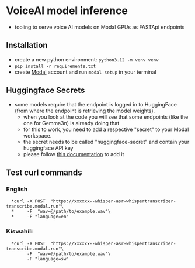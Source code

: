 # VoiceAI model inference

* tooling to serve voice AI models on Modal GPUs as FASTApi endpoints

## Installation

* create a new python environment: `python3.12 -m venv venv`
* `pip install -r requirements.txt`
* create [Modal](http://modal.com) account and run `modal setup` in your terminal

## Huggingface Secrets

* some models require that the endpoint is logged in to HuggingFace (from where the endpoint is retrieving the model weights).
    * when you look at the code you will see that some endpoints (like the one for Gemma3n) is already doing that
    * for this to work, you need to add a respective "secret" to your Modal workspace.
    * the secret needs to be called "huggingface-secret" and contain your huggingface API key
    * please follow [this documentation](https://modal.com/docs/guide/secrets) to add it




## Test curl commands
### English
      *curl -X POST  "https://xxxxxx--whisper-asr-whispertranscriber-transcribe.modal.run"\
      *     -F  "wav=@/path/to/example.wav"\  
      *     -F "language=en"

### Kiswahili         
      *curl -X POST  "https://xxxxxx--whisper-asr-whispertranscriber-transcribe.modal.run"\
            -F  "wav=@/path/to/example.wav"\  
            -F "language=sw"




 